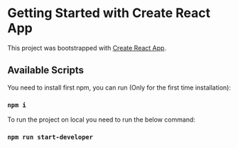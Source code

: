 # Getting Started with Create React App

This project was bootstrapped with [Create React App](https://github.com/facebook/create-react-app).

## Available Scripts

You need to install first npm, you can run (Only for the first time installation):

### `npm i`

To run the project on local you need to run the below command:

### `npm run start-developer`
